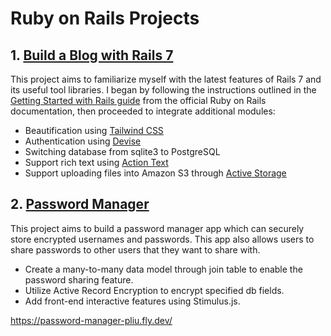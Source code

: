 # Ruby on Rails Projects

## 1. [Build a Blog with Rails 7](blog/)

This project aims to familiarize myself with the latest features of Rails 7 and its useful tool libraries. I began by following the instructions outlined in the [Getting Started with Rails guide](https://guides.rubyonrails.org/getting_started.html) from the official Ruby on Rails documentation, then proceeded to integrate additional modules:

- Beautification using [Tailwind CSS](https://github.com/rails/tailwindcss-rails)
- Authentication using [Devise](https://github.com/heartcombo/devise)
- Switching database from sqlite3 to PostgreSQL
- Support rich text using [Action Text](https://guides.rubyonrails.org/action_text_overview.html)
- Support uploading files into Amazon S3 through [Active Storage](https://guides.rubyonrails.org/active_storage_overview.html)

## 2. [Password Manager](password_manager/)

This project aims to build a password manager app which can securely store encrypted usernames and passwords. This app also allows users to share passwords to other users that they want to share with.

- Create a many-to-many data model through join table to enable the password sharing feature.
- Utilize Active Record Encryption to encrypt specified db fields.
- Add front-end interactive features using Stimulus.js.

https://password-manager-pliu.fly.dev/

